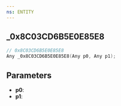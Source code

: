 ```yaml
---
ns: ENTITY
---
```

## _0x8C03CD6B5E0E85E8

```c
// 0x8C03CD6B5E0E85E8
Any _0x8C03CD6B5E0E85E8(Any p0, Any p1);
```

## Parameters
* **p0**:
* **p1**:
